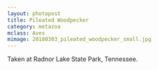 ```yaml
---
layout: photopost
title: Pileated Woodpecker
category: metazoa
mclass: Aves
mimage: 20180303_pileated_woodpecker_small.jpg
---
```



Taken at Radnor Lake State Park, Tennessee.
